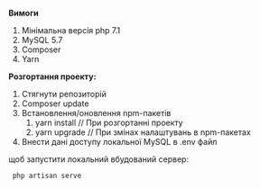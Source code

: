 **Вимоги**

1. Мінімальна версія php 7.1
2. MySQL 5.7
3. Composer
4. Yarn

**Розгортання проекту:**

1. Стягнути репозиторій
2. Composer update
3. Встановлення/оновлення npm-пакетів
    1. yarn install // При розгортанні проекту
    2. yarn upgrade // При змінах налаштувань в npm-пакетах
4. Внести дані доступу локальної MySQL в .env файл
  
щоб запустити локальний вбудований сервер:

```
 php artisan serve
```
